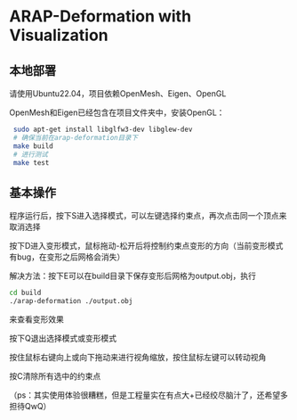 # ARAP-Deformation with Visualization

## 本地部署

请使用Ubuntu22.04，项目依赖OpenMesh、Eigen、OpenGL

OpenMesh和Eigen已经包含在项目文件夹中，安装OpenGL：

```sh
 sudo apt-get install libglfw3-dev libglew-dev
 # 确保当前在arap-deformation目录下
 make build
 # 进行测试
 make test
```

## 基本操作

程序运行后，按下S进入选择模式，可以左键选择约束点，再次点击同一个顶点来取消选择

按下D进入变形模式，鼠标拖动-松开后将控制约束点变形的方向（当前变形模式有bug，在变形之后网格会消失）

解决方法：按下E可以在build目录下保存变形后网格为output.obj，执行
```sh
cd build
./arap-deformation ./output.obj
```
来查看变形效果

按下Q退出选择模式或变形模式

按住鼠标右键向上或向下拖动来进行视角缩放，按住鼠标左键可以转动视角

按C清除所有选中的约束点

（ps：其实使用体验很糟糕，但是工程量实在有点大+已经绞尽脑汁了，还希望多担待QwQ）